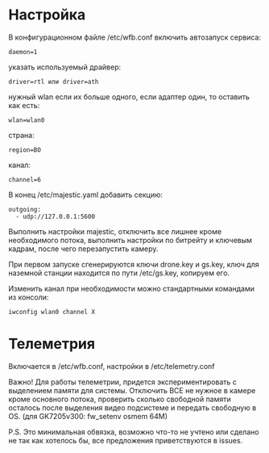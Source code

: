 # Настройка

В конфигурационном файле /etc/wfb.conf включить автозапуск сервиса:

```
daemon=1
```

указать используемый драйвер:

```
driver=rtl или driver=ath

```
нужный wlan если их больше одного, если адаптер один, то оставить как есть:

```
wlan=wlan0
```

страна:

```
region=BO
```

канал:

```
channel=6
```

В конец /etc/majestic.yaml добавить секцию:

```
outgoing:
  - udp://127.0.0.1:5600
```

Выполнить настройки majestic, отключить все лишнее кроме необходимого потока, выполнить настройки по битрейту и ключевым кадрам, после чего перезапустить камеру.

При первом запуске сгенерируются ключи drone.key и gs.key, ключ для наземной станции находится по пути /etc/gs.key, копируем его.

Изменить канал при необходимости можно стандартными командами из консоли:

```
iwconfig wlan0 channel X
```

# Телеметрия

Включается в /etc/wfb.conf, настройки в /etc/telemetry.conf

Важно! Для работы телеметрии, придется экспериментировать с выделением памяти для системы. Отключить ВСЕ не нужное в камере кроме основного потока, проверить сколько свободной памяти осталось после выделения видео подсистеме и передать свободную в OS. (для GK7205v300: fw_setenv osmem 64M)



P.S. Это минимальная обвязка, возможно что-то не учтено или сделано не так как хотелось бы, все предложения приветствуются в issues.
